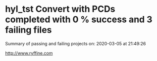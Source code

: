 # hyl_tst Convert with PCDs completed with 0 % success and 3 failing files

Summary of passing and failing projects on: 2020-03-05 at 21:49:26

http://www.ryffine.com
